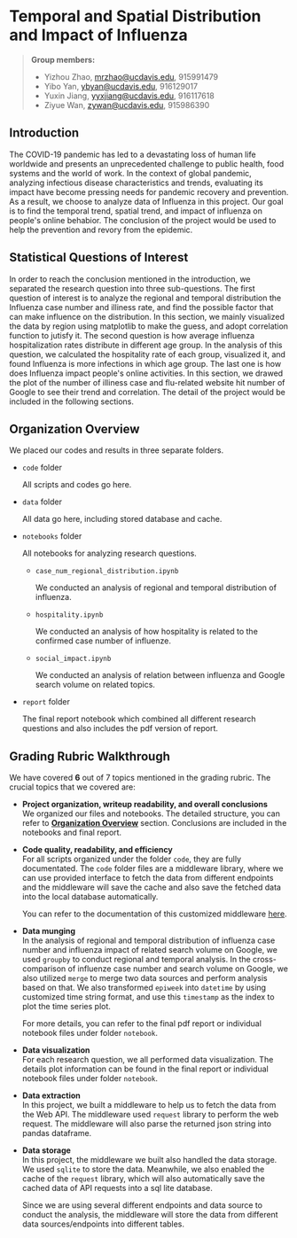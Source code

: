 # Temporal and Spatial Distribution and Impact of Influenza

> **Group members:** 
> - Yizhou Zhao, mrzhao@ucdavis.edu, 915991479
> - Yibo Yan, ybyan@ucdavis.edu, 916129017
> - Yuxin Jiang, yyxjiang@ucdavis.edu, 916117618
> - Ziyue Wan, zywan@ucdavis.edu, 915986390

## Introduction
The COVID-19 pandemic has led to a devastating loss of human life worldwide and presents an unprecedented challenge to public health, food systems and the world of work. In the context of global pandemic, analyzing infectious disease characteristics and trends, evaluating its impact have become pressing needs for pandemic recovery and prevention. As a result, we choose to analyze data of Influenza in this project. Our goal is to find the temporal trend, spatial trend, and impact of influenza on people's online behabior. The conclusion of the project would be used to help the prevention and revory from the epidemic.

## Statistical Questions of Interest
In order to reach the conclusion mentioned in the introduction, we separated the research question into three sub-questions. The first question of interest is to analyze the regional and temporal distribution the Influenza case number and illiness rate, and find the possible factor that can make influence on the distribution. In this section, we mainly visualized the data by region using matplotlib to make the guess, and adopt correlation function to jutisfy it. The second question is how average influenza hospitalization rates distribute in different age group. In the analysis of this question, we calculated the hospitality rate of each group, visualized it, and found Influenza is more infections in which age group. The last one is how does Influenza impact people's online activities. In this section, we drawed the plot of the number of illiness case and flu-related website hit number of Google to see their trend and correlation. The detail of the project would be included in the following sections.

## Organization Overview

We placed our codes and results in three separate folders.

- `code` folder
  
  All scripts and codes go here.

- `data` folder

  All data go here, including stored database and cache.

- `notebooks` folder

  All notebooks for analyzing research questions.

  - `case_num_regional_distribution.ipynb`  
    
    We conducted an analysis of regional and temporal distribution of influenza.

  - `hospitality.ipynb`

    We conducted an analysis of how hospitality is related to the confirmed case number of influenze.

  - `social_impact.ipynb`

    We conducted an analysis of relation between influenza and Google search volume on related topics.

- `report` folder

  The final report notebook which combined all different research questions and also includes the pdf version of report.

## Grading Rubric Walkthrough

We have covered **6** out of 7 topics mentioned in the grading rubric. The crucial topics that we covered are:   

- **Project organization, writeup readability, and overall conclusions**  
  We organized our files and notebooks. The detailed structure, you can refer to **[Organization Overview](#organization-overview)** section. Conclusions are included in the notebooks and final report.

- **Code quality, readability, and efficiency**  
  For all scripts organized under the folder `code`, they are fully documentated. The `code` folder files are a middleware library, where we can use provided interface to fetch the data from different endpoints and the middleware will save the cache and also save the fetched data into the local database automatically.

  You can refer to the documentation of this customized middleware [here](./code/README.md).

- **Data munging**  
  In the analysis of regional and temporal distribution of influenza case number and influenza impact of related search volume on Google, we used `groupby` to conduct regional and temporal analysis. In the cross-comparison of influenze case number and search volume on Google, we also utilized `merge` to merge two data sources and perform analysis based on that. We also transformed `epiweek` into `datetime` by using customized time string format, and use this `timestamp` as the index to plot the time series plot.

  For more details, you can refer to the final pdf report or individual notebook files under folder `notebook`.

- **Data visualization**  
  For each research question, we all performed data visualization. The details plot information can be found in the final report or individual notebook files under folder `notebook`.

- **Data extraction**  
  In this project, we built a middleware to help us to fetch the data from the Web API. The middleware used `request` library to perform the web request. The middleware will also parse the returned json string into pandas dataframe.

- **Data storage**  
  In this project, the middleware we built also handled the data storage. We used `sqlite` to store the data. Meanwhile, we also enabled the cache of the `request` library, which will also automatically save the cached data of API requests into a sql lite database. 

  Since we are using several different endpoints and data source to conduct the analysis, the middleware will store the data from different data sources/endpoints into different tables.

